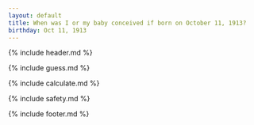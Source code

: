 ```yaml
---
layout: default
title: When was I or my baby conceived if born on October 11, 1913?
birthday: Oct 11, 1913
---
```


{% include header.md %}

{% include guess.md %}

{% include calculate.md %}

{% include safety.md %}

{% include footer.md %}



